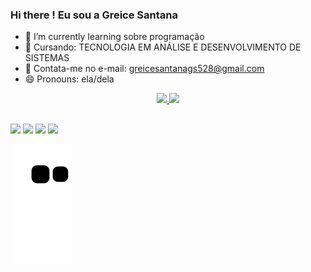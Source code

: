 ### Hi there ! Eu sou a Greice Santana


- 🌱 I’m currently learning  sobre programação 
- 🤔 Cursando: TECNOLOGIA EM ANÁLISE E DESENVOLVIMENTO DE SISTEMAS
- 💬 Contata-me no e-mail: greicesantanags528@gmail.com
- 😄 Pronouns:  ela/dela


<div align="center">
 
  <a href="https://github.com/Greiceprogram">
  <img height="180em" src="https://github-readme-stats.vercel.app/api?username=Greiceprogram&show_icons=true&theme=dark&include_all_commits=true&count_private=true"/>
  <img height="180em" src="https://github-readme-stats.vercel.app/api/top-langs/?username=Greiceprogram&layout=compact&langs_count=7&theme=dark"/>
</div>
  
 ##
 
 <div>
<a href="https://www.instagram.com/my__grc/" target="_blank"><img src="https://img.shields.io/badge/Instagram-E4405F?style=for-the-badge&logo=instagram&logoColor=white" target="_blank"></a>
<a href="https://discord.com/channels/@me" target="_blank"><img src="https://img.shields.io/badge/Discord-7289DA?style=for-the-badge&logo= discord&logoColor=white" target="_blank"></a>
   <a href = "mailto:greicesantanags528@gmail.com"><img src="https://img.shields.io/badge/-Gmail-%23333?style=for-the-badge&logo=gmail&logoColor=white" destino ="_blank"></a>
  <a href="https://www.linkedin.com/in/greice-santana-60b753220/" target="_blank"><img src="https://img.shields.io/badge/-LinkedIn- %230077B5?style=for-the-badge&logo=linkedin&logoColor=white" target="_blank"></a>

 ![ Animação de cobra ](https://github.com/rafaballerini/rafaballerini/blob/output/github-contribution-grid-snake.svg)

</div>
